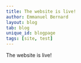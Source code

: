 ```yaml
---
title: The website is live!
author: Emmanuel Bernard
layout: blog
tab: blog
unique_id: blogpage
tags: [site, test]
---
```


The website is live!